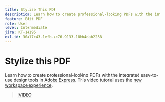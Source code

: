 ```yaml
---
title: Stylize This PDF
description: Learn how to create professional-looking PDFs with the integrated easy-to-use design tools in Adobe Express
feature: Edit PDF
role: User
level: Intermediate
jira: KT-14195
exl-id: 30a17c43-1efb-4c76-9133-18bb4dab2238
---
```

# Stylize this PDF

Learn how to create professional-looking PDFs with the integrated easy-to-use design tools in [Adobe Express](https://express.adobe.com). This video tutorial uses the [new workspace experience](new-workspace.md).

>[!VIDEO](https://video.tv.adobe.com/v/3425137?quality=12&learn=on&hidetitle=true)
